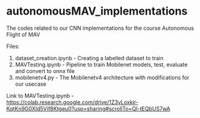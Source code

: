 # autonomousMAV_implementations
The codes related to our CNN implementations for the course Autonomous Flight of MAV

Files:
1. dataset_creation.ipynb - Creating a labelled dataset to train 
2. MAVTesting.ipynb - Pipeline to train Mobilenet models, test, evaluate and convert to onnx file
3. mobilenetv4.py - The Mobilenetv4 architecture with modifications for our usecase

Link to MAVTesting.ipynb - https://colab.research.google.com/drive/1Z3vLoxkjr-KqtKn9G0XId5Vif8Ktgeu0?usp=sharing#scrollTo=QI-tEQbUS7wA
